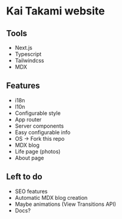 # Kai Takami website

## Tools

- Next.js
- Typescript
- Tailwindcss
- MDX

## Features

- i18n
- l10n
- Configurable style
- App router
- Server components
- Easy configurable info
- OS -> Fork this repo
- MDX blog
- Life page (photos)
- About page

## Left to do

- SEO features
- Automatic MDX blog creation
- Maybe animations (View Transitions API)
- Docs?
